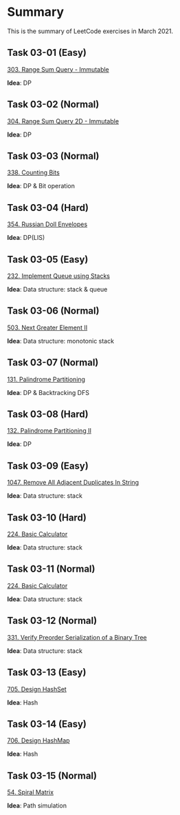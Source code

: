 # Summary

This is the summary of LeetCode exercises in March 2021.

## Task 03-01 (Easy)

[303. Range Sum Query - Immutable](https://leetcode-cn.com/problems/range-sum-query-immutable/)

**Idea**: DP

## Task 03-02 (Normal)

[304. Range Sum Query 2D - Immutable](https://leetcode-cn.com/problems/range-sum-query-2d-immutable/)

**Idea**: DP

## Task 03-03 (Normal)

[338. Counting Bits](https://leetcode-cn.com/problems/counting-bits/)

**Idea**: DP & Bit operation

## Task 03-04 (Hard)

[354. Russian Doll Envelopes](https://leetcode-cn.com/problems/russian-doll-envelopes/)

**Idea**: DP(LIS)


## Task 03-05 (Easy)

[232. Implement Queue using Stacks](https://leetcode-cn.com/problems/implement-queue-using-stacks/)

**Idea**: Data structure: stack & queue

## Task 03-06 (Normal)

[503. Next Greater Element II](https://leetcode-cn.com/problems/next-greater-element-ii/)

**Idea**: Data structure: monotonic stack

## Task 03-07 (Normal)

[131. Palindrome Partitioning](https://leetcode-cn.com/problems/palindrome-partitioning/)

**Idea**: DP & Backtracking DFS

## Task 03-08 (Hard)

[132. Palindrome Partitioning II](https://leetcode-cn.com/problems/palindrome-partitioning-ii/)

**Idea**: DP

## Task 03-09 (Easy)

[1047. Remove All Adjacent Duplicates In String](https://leetcode-cn.com/problems/remove-all-adjacent-duplicates-in-string/)

**Idea**: Data structure: stack

## Task  03-10 (Hard)

[224. Basic Calculator](https://leetcode-cn.com/problems/basic-calculator/)

**Idea**: Data structure: stack

## Task  03-11 (Normal)

[224. Basic Calculator](https://leetcode-cn.com/problems/basic-calculator/)

**Idea**: Data structure: stack

## Task  03-12 (Normal)

[331. Verify Preorder Serialization of a Binary Tree](https://leetcode-cn.com/problems/verify-preorder-serialization-of-a-binary-tree/)

**Idea**: Data structure: stack

## Task 03-13 (Easy)

[705. Design HashSet](https://leetcode-cn.com/problems/design-hashset/)

**Idea**: Hash

## Task 03-14 (Easy)

[706. Design HashMap](https://leetcode-cn.com/problems/design-hashmap/)

**Idea**: Hash

## Task 03-15 (Normal)

[54. Spiral Matrix](https://leetcode-cn.com/problems/spiral-matrix/)

**Idea**: Path simulation
